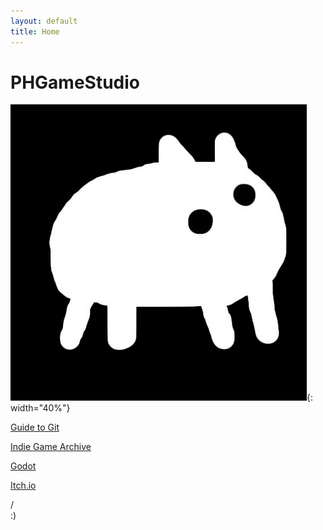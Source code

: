 ```yaml
---
layout: default
title: Home
---
```


# PHGameStudio

![](/images/baba-black-background.png){: width="40%"}

[Guide to Git](/resources/git-guide/)

[Indie Game Archive](/indie-archive/)

[Godot](https://godotengine.org/)

[Itch.io](https://itch.io)

/\
:)
